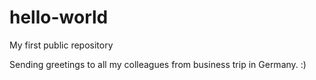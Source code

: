 # hello-world
My first public repository

Sending greetings to all my colleagues from business trip in Germany. :)
